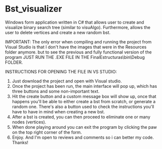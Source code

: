 # Bst_visualizer
Windows form application written in C# that allows user to create and visualize binary search tree (similar to visuAlgo). Furthermore, allows the user to delete vertices and create a new random bst.

IMPORTANT: 
The only error when compiling and running the project from Visual Studio is that I don't have the images that were in the Resources folder anymore. but to see the previous and fully functional version of the program JUST RUN THE .EXE FILE IN THE FinalEstructuras\bin\Debug FOLDER.

INSTRUCTIONS FOR OPENING THE FILE IN VS STUDIO: 
1. Just download the project and open with Visual studio.
2. Once the project has been run, the main interface will pop up, which has three buttons and some non-important text.
3. Hit the create button and a custom message box will show up, once that happens you'll be able to either create a bst from scratch, or generate a random one. There's also a button used to check the instructions you'll have to have in mind when creating a new bst.
4. After a bst is created, you can then proceed to eliminate one or many nodes (vertices).
5. When done playing around you can exit the program by clicking the paw on the top right corner of the form.
6. Enjoy. And I'm open to reviews and comments so i can better my code. Thanks!
